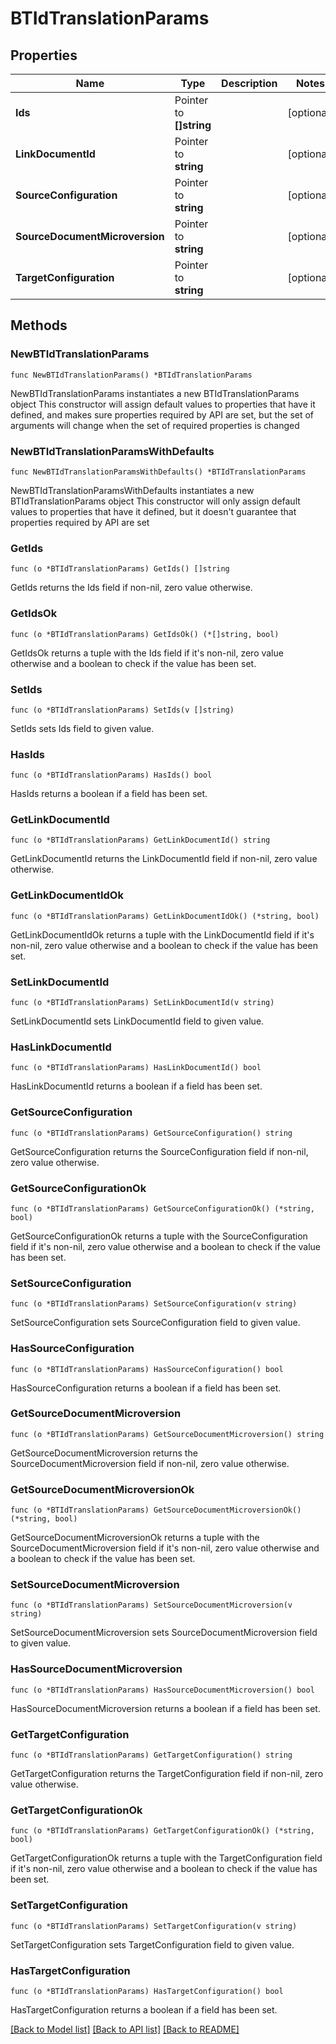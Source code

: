 # BTIdTranslationParams

## Properties

Name | Type | Description | Notes
------------ | ------------- | ------------- | -------------
**Ids** | Pointer to **[]string** |  | [optional] 
**LinkDocumentId** | Pointer to **string** |  | [optional] 
**SourceConfiguration** | Pointer to **string** |  | [optional] 
**SourceDocumentMicroversion** | Pointer to **string** |  | [optional] 
**TargetConfiguration** | Pointer to **string** |  | [optional] 

## Methods

### NewBTIdTranslationParams

`func NewBTIdTranslationParams() *BTIdTranslationParams`

NewBTIdTranslationParams instantiates a new BTIdTranslationParams object
This constructor will assign default values to properties that have it defined,
and makes sure properties required by API are set, but the set of arguments
will change when the set of required properties is changed

### NewBTIdTranslationParamsWithDefaults

`func NewBTIdTranslationParamsWithDefaults() *BTIdTranslationParams`

NewBTIdTranslationParamsWithDefaults instantiates a new BTIdTranslationParams object
This constructor will only assign default values to properties that have it defined,
but it doesn't guarantee that properties required by API are set

### GetIds

`func (o *BTIdTranslationParams) GetIds() []string`

GetIds returns the Ids field if non-nil, zero value otherwise.

### GetIdsOk

`func (o *BTIdTranslationParams) GetIdsOk() (*[]string, bool)`

GetIdsOk returns a tuple with the Ids field if it's non-nil, zero value otherwise
and a boolean to check if the value has been set.

### SetIds

`func (o *BTIdTranslationParams) SetIds(v []string)`

SetIds sets Ids field to given value.

### HasIds

`func (o *BTIdTranslationParams) HasIds() bool`

HasIds returns a boolean if a field has been set.

### GetLinkDocumentId

`func (o *BTIdTranslationParams) GetLinkDocumentId() string`

GetLinkDocumentId returns the LinkDocumentId field if non-nil, zero value otherwise.

### GetLinkDocumentIdOk

`func (o *BTIdTranslationParams) GetLinkDocumentIdOk() (*string, bool)`

GetLinkDocumentIdOk returns a tuple with the LinkDocumentId field if it's non-nil, zero value otherwise
and a boolean to check if the value has been set.

### SetLinkDocumentId

`func (o *BTIdTranslationParams) SetLinkDocumentId(v string)`

SetLinkDocumentId sets LinkDocumentId field to given value.

### HasLinkDocumentId

`func (o *BTIdTranslationParams) HasLinkDocumentId() bool`

HasLinkDocumentId returns a boolean if a field has been set.

### GetSourceConfiguration

`func (o *BTIdTranslationParams) GetSourceConfiguration() string`

GetSourceConfiguration returns the SourceConfiguration field if non-nil, zero value otherwise.

### GetSourceConfigurationOk

`func (o *BTIdTranslationParams) GetSourceConfigurationOk() (*string, bool)`

GetSourceConfigurationOk returns a tuple with the SourceConfiguration field if it's non-nil, zero value otherwise
and a boolean to check if the value has been set.

### SetSourceConfiguration

`func (o *BTIdTranslationParams) SetSourceConfiguration(v string)`

SetSourceConfiguration sets SourceConfiguration field to given value.

### HasSourceConfiguration

`func (o *BTIdTranslationParams) HasSourceConfiguration() bool`

HasSourceConfiguration returns a boolean if a field has been set.

### GetSourceDocumentMicroversion

`func (o *BTIdTranslationParams) GetSourceDocumentMicroversion() string`

GetSourceDocumentMicroversion returns the SourceDocumentMicroversion field if non-nil, zero value otherwise.

### GetSourceDocumentMicroversionOk

`func (o *BTIdTranslationParams) GetSourceDocumentMicroversionOk() (*string, bool)`

GetSourceDocumentMicroversionOk returns a tuple with the SourceDocumentMicroversion field if it's non-nil, zero value otherwise
and a boolean to check if the value has been set.

### SetSourceDocumentMicroversion

`func (o *BTIdTranslationParams) SetSourceDocumentMicroversion(v string)`

SetSourceDocumentMicroversion sets SourceDocumentMicroversion field to given value.

### HasSourceDocumentMicroversion

`func (o *BTIdTranslationParams) HasSourceDocumentMicroversion() bool`

HasSourceDocumentMicroversion returns a boolean if a field has been set.

### GetTargetConfiguration

`func (o *BTIdTranslationParams) GetTargetConfiguration() string`

GetTargetConfiguration returns the TargetConfiguration field if non-nil, zero value otherwise.

### GetTargetConfigurationOk

`func (o *BTIdTranslationParams) GetTargetConfigurationOk() (*string, bool)`

GetTargetConfigurationOk returns a tuple with the TargetConfiguration field if it's non-nil, zero value otherwise
and a boolean to check if the value has been set.

### SetTargetConfiguration

`func (o *BTIdTranslationParams) SetTargetConfiguration(v string)`

SetTargetConfiguration sets TargetConfiguration field to given value.

### HasTargetConfiguration

`func (o *BTIdTranslationParams) HasTargetConfiguration() bool`

HasTargetConfiguration returns a boolean if a field has been set.


[[Back to Model list]](../README.md#documentation-for-models) [[Back to API list]](../README.md#documentation-for-api-endpoints) [[Back to README]](../README.md)


